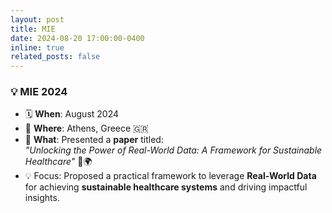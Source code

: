 ```yaml
---
layout: post
title: MIE
date: 2024-08-20 17:00:00-0400
inline: true
related_posts: false
---
```


### 💡 **MIE 2024**  
- 🗓️ **When**: August 2024  
- 📍 **Where**: Athens, Greece 🇬🇷  
- 🎤 **What**: Presented a **paper** titled:  
  *"Unlocking the Power of Real-World Data: A Framework for Sustainable Healthcare"* 🏥🌍  
- 💡 Focus: Proposed a practical framework to leverage **Real-World Data** for achieving **sustainable healthcare systems** and driving impactful insights.
